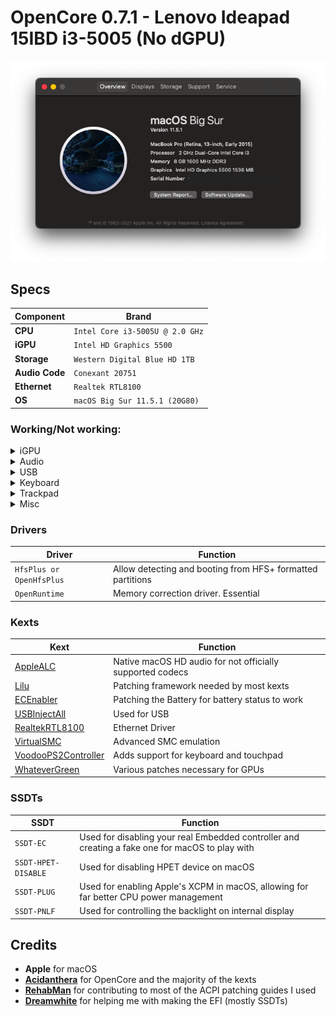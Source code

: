 # OpenCore 0.7.1 - Lenovo Ideapad 15IBD i3-5005 (No dGPU)

![About this Mac](.assets/images/Screenshot%202021-07-29%20at%2017.37.26.png)

## Specs

| Component      | Brand                                     |
|----------------|-------------------------------------------|
| **CPU**        | `Intel Core i3-5005U @ 2.0 GHz`           |
| **iGPU**       | `Intel HD Graphics 5500`                  |
| **Storage**    | `Western Digital Blue HD 1TB`  |
| **Audio Code** | `Conexant 20751`                |
| **Ethernet**  | `Realtek RTL8100`                |
| **OS**         | `macOS Big Sur 11.5.1 (20G80)`            |

### Working/Not working:

<details>
<summary>iGPU</summary>
  
- [x] Intel HD 5500 iGPU - Backlight support
- [x] Intel HD 5500 iGPU - HDMI Output
- [x] Intel HD 5500 iGPU - H264 & HEVC
</details>

<details>
<summary>Audio</summary>
  
- [x] Conexant 20751 - Internal Speakers
- [x] Conexant 20751 - Internal Microphone
- [x] Conexant 20751 - Combojack headphones
- [x] Conexant 20751 - HDMI Audio Output
</details>

<details>
<summary>USB</summary>
  
- [x] All USB ports working and mapped
- [ ] SD Card Reader (Not working)
- [x] Webcam (USB based)
</details>

<details>
<summary>Keyboard</summary>
  
- [x] Keyboard (PS2 based)
- [x] HID Key PWRB & SLPB 
</details>

<details>
<summary>Trackpad</summary>
  
- [x] PS2 Touchpad with gestures (Thanks to Acidanthera VoodooPS2)
</details>


<details>
<summary>Misc</summary>
  
- [ ] Sleep/Wake not working, straight up disable Sleep Mode (read SleepFix.md)
- [x] Sensors CPU, iGPU, Battery, NVMe, Fans
- [x] Native NVRAM support
- [x] Recovery (macOS) boot from OpenCore
</details>

### Drivers

| Driver | Function |
| ---- | -------- |
| `HfsPlus or OpenHfsPlus` | Allow detecting and booting from HFS+ formatted partitions |
| `OpenRuntime` | Memory correction driver. Essential |

### Kexts

| Kext | Function |
| ---- | -------- |
| [AppleALC](https://github.com/acidanthera/AppleALC) | Native macOS HD audio for not officially supported codecs |
| [Lilu](https://github.com/acidanthera/Lilu) | Patching framework needed by most kexts |
| [ECEnabler](https://github.com/1Revenger1/ECEnabler) | Patching the Battery for battery status to work
| [USBInjectAll](https://bitbucket.org/RehabMan/os-x-usb-inject-all/downloads/) | Used for USB
| [RealtekRTL8100](https://github.com/Mieze/RealtekRTL8100) | Ethernet Driver
| [VirtualSMC](https://github.com/acidanthera/VirtualSMC) | Advanced SMC emulation |
| [VoodooPS2Controller](https://github.com/acidanthera/VoodooPS2) | Adds support for keyboard and touchpad|
| [WhateverGreen](https://github.com/acidanthera/WhateverGreen) | Various patches necessary for GPUs |

### SSDTs

| SSDT | Function |
| ---- | -------- |
| `SSDT-EC` | Used for disabling your real Embedded controller and creating a fake one for macOS to play with |
| `SSDT-HPET-DISABLE` | Used for disabling HPET device on macOS |
| `SSDT-PLUG` | Used for enabling Apple's XCPM in macOS, allowing for far better CPU power management |
| `SSDT-PNLF` | Used for controlling the backlight on internal display |

## Credits

* **Apple** for macOS
* [**Acidanthera**](https://github.com/acidanthera) for OpenCore and the majority of the kexts
* [**RehabMan**](https://github.com/RehabMan) for contributing to most of the ACPI patching guides I used
* [**Dreamwhite**](https://github.com/dreamwhite) for helping me with making the EFI (mostly SSDTs)
